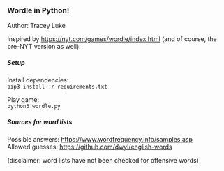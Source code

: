 ### Wordle in Python!

Author: Tracey Luke

Inspired by https://nyt.com/games/wordle/index.html (and of course, the pre-NYT version as well).

##### Setup

Install dependencies:  
`pip3 install -r requirements.txt`

Play game:  
`python3 wordle.py`


##### Sources for word lists  
Possible answers: https://www.wordfrequency.info/samples.asp  
Allowed guesses: https://github.com/dwyl/english-words

(disclaimer: word lists have not been checked for offensive words)
